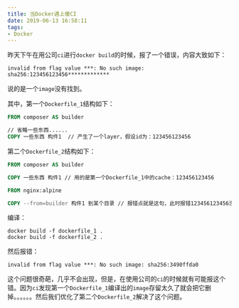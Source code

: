 ```yaml
---
title: 当Docker遇上傻CI
date: 2019-06-13 16:58:11
tags:
- Docker
---
```


昨天下午在用公司`ci`进行`docker build`的时候，报了一个错误，内容大致如下：

```shell
invalid from flag value ***: No such image: sha256:123456123456*************
```

说的是一个`image`没有找到。

其中，第一个`Dockerfile_1`结构如下：

```dockerfile
FROM composer AS builder

// 省略一些东西......
COPY 一些东西 构件1  // 产生了一个layer，假设id为：123456123456
```

第二个`Dockerfile_2`结构如下：

```dockerfile
FROM composer AS builder

COPY 一些东西 构件1 // 用的是第一个Dockerfile_1中的cache：123456123456

FROM nginx:alpine

COPY --from=builder 构件1 到某个目录 // 报错点就是这句，此时报错123456123456没找到
```

编译：

```shell
docker build -f dockerfile_1 .
docker build -f dockerfile_2 .
```

然后报错：

```shell
invalid from flag value ***: No such image: sha256:3490ffda0
```

这个问题很奇葩，几乎不会出现，但是，在使用公司的`ci`的时候就有可能报这个错。因为`ci`发现第一个`Dockerfile_1`编译出的`image`存留太久了就会把它删掉。。。。。。然后我们优化了第二个`Dockerfile_2`解决了这个问题。